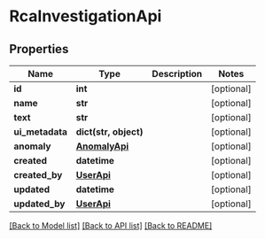 # RcaInvestigationApi

## Properties
Name | Type | Description | Notes
------------ | ------------- | ------------- | -------------
**id** | **int** |  | [optional] 
**name** | **str** |  | [optional] 
**text** | **str** |  | [optional] 
**ui_metadata** | **dict(str, object)** |  | [optional] 
**anomaly** | [**AnomalyApi**](AnomalyApi.md) |  | [optional] 
**created** | **datetime** |  | [optional] 
**created_by** | [**UserApi**](UserApi.md) |  | [optional] 
**updated** | **datetime** |  | [optional] 
**updated_by** | [**UserApi**](UserApi.md) |  | [optional] 

[[Back to Model list]](../README.md#documentation-for-models) [[Back to API list]](../README.md#documentation-for-api-endpoints) [[Back to README]](../README.md)


